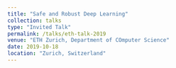 ```yaml
---
title: "Safe and Robust Deep Learning"
collection: talks
type: "Invited Talk"
permalink: /talks/eth-talk-2019
venue: "ETH Zurich, Department of COmputer Science"
date: 2019-10-18
location: "Zurich, Switzerland"
---
```


